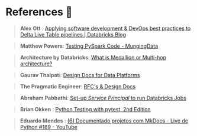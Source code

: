 # References 💎


> **Alex Ott** : [Applying software development & DevOps best practices to Delta Live Table pipelines | Databricks Blog](https://www.databricks.com/blog/applying-software-development-devops-best-practices-delta-live-table-pipelines)

> **Matthew Powers**: [Testing PySpark Code - MungingData](https://mungingdata.com/pyspark/testing-pytest-chispa/)

> **Architecture by Databricks**: [What is Medallion or Multi-hop architecture?](https://www.databricks.com/glossary/medallion-architecture)

> **Gaurav Thalpat**i: [Design Docs for Data Platforms](https://medium.com/@gauravthalpati/design-document-for-data-platforms-932df482692d)

> **The Pragmatic Engineer**: [RFC's & Design Docs](https://blog.pragmaticengineer.com/rfcs-and-design-docs/)

> **Abraham Pabbathi**: [Set-up *Service Principal* to run Databricks Jobs](https://medium.com/@abraham.pabbathi/automating-jobs-in-azure-databricks-with-service-principals-2e847d107961)

> **Brian Okken** : [Python Testing with pytest, 2nd Edition](https://pythontest.com/pytest-book/)

> **Eduardo Mendes** : [(6) Documentado projetos com MkDocs - Live de Python #189 - YouTube](https://www.youtube.com/watch?v=GW6nAJ1NHUQ)